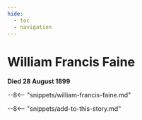```yaml
---
hide:
  - toc
  - navigation 
---
```


# William Francis Faine

**Died 28 August 1899**

--8<-- "snippets/william-francis-faine.md"

--8<-- "snippets/add-to-this-story.md"